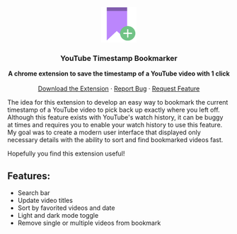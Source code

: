 <!-- PROJECT LOGO -->
<br />
<div align="center">
  <a href="https://chrome.google.com/webstore/detail/youtube-timestamp-bookmar/hdpcgcongdbbalkpifkdgmgifnoiddck">
    <img src="images/ytb_icon.png" alt="Logo" width="80" height="80">
  </a>

  <h3 align="center">YouTube Timestamp Bookmarker</h3>

  <p align="center">
    <strong>A chrome extension to save the timestamp of a YouTube video with 1 click</strong>
    <br />
    <br />
    <a href="https://chrome.google.com/webstore/detail/youtube-timestamp-bookmar/hdpcgcongdbbalkpifkdgmgifnoiddck">Download the Extension</a>
    ·
    <a href="https://github.com/VishnuRupan/youtube-video-bookmark/issues">Report Bug</a>
    ·
    <a href="https://github.com/VishnuRupan/youtube-video-bookmark/issues">Request Feature</a>
  </p>
</div>

The idea for this extension to develop an easy way to bookmark the current timestamp of a YouTube video to pick back up exactly where you left off. Although this feature exists with YouTube's watch history, it can be buggy at times and requires you to enable your watch history to use this feature. My goal was to create a modern user interface that displayed only necessary details with the ability to sort and find bookmarked videos fast. 

Hopefully you find this extension useful!


## Features: 
- Search bar
- Update video titles
- Sort by favorited videos and date
- Light and dark mode toggle
- Remove single or multiple videos from bookmark


